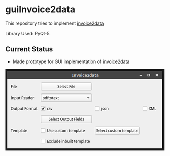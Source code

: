 # guiInvoice2data

This repository tries to implement [invoice2data](https://github.com/m3nu/invoice2data)

Library Used: PyQt-5

## Current Status

 * Made prototype for GUI implementation of [invoice2data](https://github.com/m3nu/invoice2data)
 
 ![mockup for gui](gui_mockup.png)
